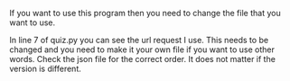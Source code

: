 If you want to use this program then you need to change the file that you want to use.

In line 7 of quiz.py you can see the url request I use. This needs to be changed and you need to make it your own file if you want to use other words. Check the json file for the correct order. It does not matter if the version is different. 
